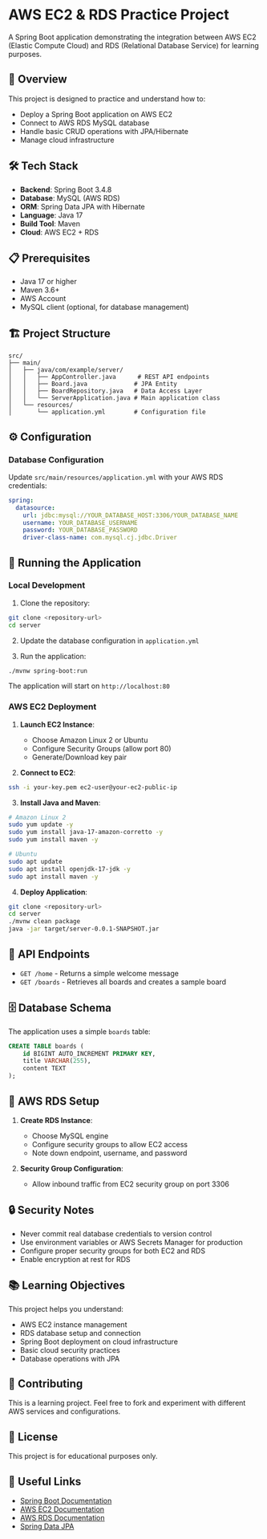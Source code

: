 # AWS EC2 & RDS Practice Project

A Spring Boot application demonstrating the integration between AWS EC2 (Elastic Compute Cloud) and RDS (Relational Database Service) for learning purposes.

## 🚀 Overview

This project is designed to practice and understand how to:
- Deploy a Spring Boot application on AWS EC2
- Connect to AWS RDS MySQL database
- Handle basic CRUD operations with JPA/Hibernate
- Manage cloud infrastructure

## 🛠️ Tech Stack

- **Backend**: Spring Boot 3.4.8
- **Database**: MySQL (AWS RDS)
- **ORM**: Spring Data JPA with Hibernate
- **Language**: Java 17
- **Build Tool**: Maven
- **Cloud**: AWS EC2 + RDS

## 📋 Prerequisites

- Java 17 or higher
- Maven 3.6+
- AWS Account
- MySQL client (optional, for database management)

## 🏗️ Project Structure

```
src/
├── main/
│   ├── java/com/example/server/
│   │   ├── AppController.java      # REST API endpoints
│   │   ├── Board.java             # JPA Entity
│   │   ├── BoardRepository.java   # Data Access Layer
│   │   └── ServerApplication.java # Main application class
│   └── resources/
│       └── application.yml        # Configuration file
```

## ⚙️ Configuration

### Database Configuration

Update `src/main/resources/application.yml` with your AWS RDS credentials:

```yaml
spring:
  datasource:
    url: jdbc:mysql://YOUR_DATABASE_HOST:3306/YOUR_DATABASE_NAME
    username: YOUR_DATABASE_USERNAME
    password: YOUR_DATABASE_PASSWORD
    driver-class-name: com.mysql.cj.jdbc.Driver
```

## 🚀 Running the Application

### Local Development

1. Clone the repository:
```bash
git clone <repository-url>
cd server
```

2. Update the database configuration in `application.yml`

3. Run the application:
```bash
./mvnw spring-boot:run
```

The application will start on `http://localhost:80`

### AWS EC2 Deployment

1. **Launch EC2 Instance**:
   - Choose Amazon Linux 2 or Ubuntu
   - Configure Security Groups (allow port 80)
   - Generate/Download key pair

2. **Connect to EC2**:
```bash
ssh -i your-key.pem ec2-user@your-ec2-public-ip
```

3. **Install Java and Maven**:
```bash
# Amazon Linux 2
sudo yum update -y
sudo yum install java-17-amazon-corretto -y
sudo yum install maven -y

# Ubuntu
sudo apt update
sudo apt install openjdk-17-jdk -y
sudo apt install maven -y
```

4. **Deploy Application**:
```bash
git clone <repository-url>
cd server
./mvnw clean package
java -jar target/server-0.0.1-SNAPSHOT.jar
```

## 📡 API Endpoints

- `GET /home` - Returns a simple welcome message
- `GET /boards` - Retrieves all boards and creates a sample board

## 🗄️ Database Schema

The application uses a simple `boards` table:

```sql
CREATE TABLE boards (
    id BIGINT AUTO_INCREMENT PRIMARY KEY,
    title VARCHAR(255),
    content TEXT
);
```

## 🔧 AWS RDS Setup

1. **Create RDS Instance**:
   - Choose MySQL engine
   - Configure security groups to allow EC2 access
   - Note down endpoint, username, and password

2. **Security Group Configuration**:
   - Allow inbound traffic from EC2 security group on port 3306

## 🔒 Security Notes

- Never commit real database credentials to version control
- Use environment variables or AWS Secrets Manager for production
- Configure proper security groups for both EC2 and RDS
- Enable encryption at rest for RDS

## 📚 Learning Objectives

This project helps you understand:
- AWS EC2 instance management
- RDS database setup and connection
- Spring Boot deployment on cloud infrastructure
- Basic cloud security practices
- Database operations with JPA

## 🤝 Contributing

This is a learning project. Feel free to fork and experiment with different AWS services and configurations.

## 📄 License

This project is for educational purposes only.

## 🔗 Useful Links

- [Spring Boot Documentation](https://spring.io/projects/spring-boot)
- [AWS EC2 Documentation](https://docs.aws.amazon.com/ec2/)
- [AWS RDS Documentation](https://docs.aws.amazon.com/rds/)
- [Spring Data JPA](https://spring.io/projects/spring-data-jpa)